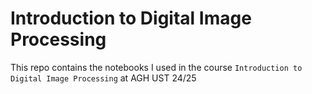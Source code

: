 # Introduction to Digital Image Processing
This repo contains the notebooks I used in the course `Introduction to Digital Image Processing` at AGH UST 24/25
